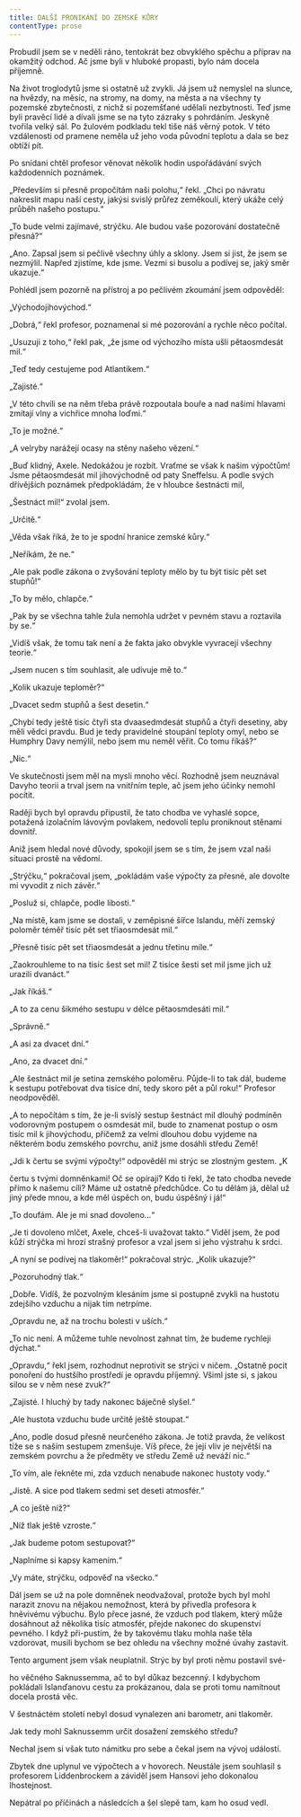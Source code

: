 ```yaml
---
title: DALŠÍ PRONIKÁNÍ DO ZEMSKÉ KŮRY
contentType: prose
---
```


Probudil jsem se v neděli ráno, tentokrát bez obvyklého spěchu a příprav na okamžitý odchod. Ač jsme byli v hluboké propasti, bylo nám docela příjemně.

Na život troglodytů jsme si ostatně už zvykli. Já jsem už nemyslel na slunce, na hvězdy, na měsíc, na stromy, na domy, na města a na všechny ty pozemské zbytečnosti, z nichž si pozemšťané udělali nezbytnosti. Teď jsme byli pravěcí lidé a dívali jsme se na tyto zázraky s pohrdáním. Jeskyně tvořila velký sál. Po žulovém podkladu tekl tiše náš věrný potok. V této vzdálenosti od pramene neměla už jeho voda původní teplotu a dala se bez obtíží pít.

Po snídani chtěl profesor věnovat několik hodin uspořádávání svých každodenních poznámek.

„Především si přesně propočítám naši polohu,“ řekl. „Chci po návratu nakreslit mapu naší cesty, jakýsi svislý průřez zeměkoulí, který ukáže celý průběh našeho postupu.“

„To bude velmi zajímavé, strýčku. Ale budou vaše pozorování dostatečně přesná?“

„Ano. Zapsal jsem si pečlivě všechny úhly a sklony. Jsem si jist, že jsem se nezmýlil. Napřed zjistíme, kde jsme. Vezmi si busolu a podívej se, jaký směr ukazuje.“

Pohlédl jsem pozorně na přístroj a po pečlivém zkoumání jsem odpověděl:

„Východojihovýchod.“

„Dobrá,“ řekl profesor, poznamenal si mé pozorování a rychle něco počítal.

„Usuzuji z toho,“ řekl pak, „že jsme od výchozího místa ušli pětaosmdesát mil.“

„Teď tedy cestujeme pod Atlantikem.“

„Zajisté.“

„V této chvíli se na něm třeba právě rozpoutala bouře a nad našimi hlavami zmítají vlny a vichřice mnoha loďmi.“

„To je možné.“

„A velryby narážejí ocasy na stěny našeho vězení.“

„Buď klidný, Axele. Nedokážou je rozbít. Vraťme se však k našim výpočtům! Jsme pětaosmdesát mil jihovýchodně od paty Sneffelsu. A podle svých dřívějších poznámek předpokládám, že v hloubce šestnácti mil,

„Šestnáct mil!“ zvolal jsem.

„Určitě.“

„Věda však říká, že to je spodní hranice zemské kůry.“

„Neříkám, že ne.“

„Ale pak podle zákona o zvyšování teploty mělo by tu být tisíc pět set stupňů!“

„To by mělo, chlapče.“

„Pak by se všechna tahle žula nemohla udržet v pevném stavu a roztavila by se.“

„Vidíš však, že tomu tak není a že fakta jako obvykle vyvracejí všechny teorie.“

„Jsem nucen s tím souhlasit, ale udivuje mě to.“

„Kolik ukazuje teploměr?“

„Dvacet sedm stupňů a šest desetin.“

„Chybí tedy ještě tisíc čtyři sta dvaasedmdesát stupňů a čtyři desetiny, aby měli vědci pravdu. Bud je tedy pravidelné stoupání teploty omyl, nebo se Humphry Davy nemýlil, nebo jsem mu neměl věřit. Co tomu říkáš?“

„Nic.“

Ve skutečnosti jsem měl na mysli mnoho věcí. Rozhodně jsem neuznával Davyho teorii a trval jsem na vnitřním teple, ač jsem jeho účinky nemohl pocítit.

Raději bych byl opravdu připustil, že tato chodba ve vyhaslé sopce, potažená izolačním lávovým povlakem, nedovolí teplu proniknout stěnami dovnitř.

Aniž jsem hledal nové důvody, spokojil jsem se s tím, že jsem vzal naši situaci prostě na vědomí.

„Strýčku,“ pokračoval jsem, „pokládám vaše výpočty za přesné, ale dovolte mi vyvodit z nich závěr.“

„Posluž si, chlapče, podle libosti.“

„Na místě, kam jsme se dostali, v zeměpisné šířce Islandu, měří zemský poloměr téměř tisíc pět set třiaosmdesát mil.“

„Přesně tisíc pět set třiaosmdesát a jednu třetinu míle.“

„Zaokrouhleme to na tisíc šest set mil! Z tisíce šesti set mil jsme jich už urazili dvanáct.“

„Jak říkáš.“

„A to za cenu šikmého sestupu v délce pětaosmdesáti mil.“

„Správně.“

„A asi za dvacet dní.“

„Ano, za dvacet dní.“

„Ale šestnáct mil je setina zemského poloměru. Půjde-li to tak dál, budeme k sestupu potřebovat dva tisíce dní, tedy skoro pět a půl roku!“ Profesor neodpověděl.

„A to nepočítám s tím, že je-li svislý sestup šestnáct mil dlouhý podmíněn vodorovným postupem o osmdesát mil, bude to znamenat postup o osm tisíc mil k jihovýchodu, přičemž za velmi dlouhou dobu vyjdeme na některém bodu zemského povrchu, aniž jsme dosáhli středu Země!

„Jdi k čertu se svými výpočty!“ odpověděl mi strýc se zlostným gestem. „K

čertu s tvými domněnkami! Oč se opírají? Kdo ti řekl, že tato chodba nevede přímo k našemu cíli? Máme už ostatně předchůdce. Co tu dělám já, dělal už jiný přede mnou, a kde měl úspěch on, budu úspěšný i já!“

„To doufám. Ale je mi snad dovoleno…“

„Je ti dovoleno mlčet, Axele, chceš-li uvažovat takto.“ Viděl jsem, že pod kůží strýčka mi hrozí strašný profesor a vzal jsem si jeho výstrahu k srdci.

„A nyní se podívej na tlakoměr!“ pokračoval strýc. „Kolik ukazuje?“

„Pozoruhodný tlak.“

„Dobře. Vidíš, že pozvolným klesáním jsme si postupně zvykli na hustotu zdejšího vzduchu a nijak tím netrpíme.

„Opravdu ne, až na trochu bolesti v uších.“

„To nic není. A můžeme tuhle nevolnost zahnat tím, že budeme rychleji dýchat.“

„Opravdu,“ řekl jsem, rozhodnut neprotivit se strýci v ničem. „Ostatně pocit ponoření do hustšího prostředí je opravdu příjemný. Všiml jste si, s jakou silou se v něm nese zvuk?“

„Zajisté. I hluchý by tady nakonec báječně slyšel.“

„Ale hustota vzduchu bude určitě ještě stoupat.“

„Ano, podle dosud přesně neurčeného zákona. Je totiž pravda, že velikost tíže se s naším sestupem zmenšuje. Víš přece, že její vliv je největší na zemském povrchu a že předměty ve středu Země už neváží nic.“

„To vím, ale řekněte mi, zda vzduch nenabude nakonec hustoty vody.“

„Jistě. A sice pod tlakem sedmi set deseti atmosfér.“

„A co ještě níž?“

„Níž tlak ještě vzroste.“

„Jak budeme potom sestupovat?“

„Naplníme si kapsy kamením.“

„Vy máte, strýčku, odpověď na všecko.“

Dál jsem se už na pole domněnek neodvažoval, protože bych byl mohl narazit znovu na nějakou nemožnost, která by přivedla profesora k hněvivému výbuchu. Bylo přece jasné, že vzduch pod tlakem, který může dosáhnout až několika tisíc atmosfér, přejde nakonec do skupenství pevného. I když při-pustím, že by takovému tlaku mohla naše těla vzdorovat, musili bychom se bez ohledu na všechny možné úvahy zastavit.

Tento argument jsem však neuplatnil. Strýc by byl proti němu postavil své-

ho věčného Saknussemma, ač to byl důkaz bezcenný. I kdybychom pokládali Islanďanovu cestu za prokázanou, dala se proti tomu namítnout docela prostá věc.

V šestnáctém století nebyl dosud vynalezen ani barometr, ani tlakoměr.

Jak tedy mohl Saknussemm určit dosažení zemského středu?

Nechal jsem si však tuto námitku pro sebe a čekal jsem na vývoj událostí.

Zbytek dne uplynul ve výpočtech a v hovorech. Neustále jsem souhlasil s profesorem Liddenbrockem a záviděl jsem Hansovi jeho dokonalou lhostejnost.

Nepátral po příčinách a následcích a šel slepě tam, kam ho osud vedl.
